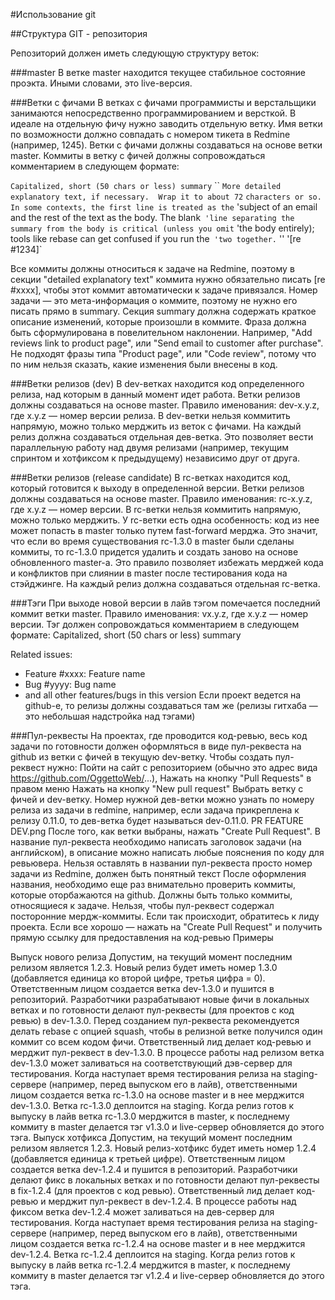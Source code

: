 
#Использование git

##Структура GIT - репозитория

Репозиторий должен иметь следующую структуру веток:

###master
В ветке master находится текущее стабильное состояние проэкта. Иными словами, это live-версия.

###Ветки с фичами
В ветках с фичами программисты и верстальщики занимаются непосредственно программированием и версткой. В идеале на отдельную фичу нужно заводить отдельную ветку. Имя ветки по возможности должно совпадать с номером тикета в Redmine (например, 1245). Ветки с фичами должны создаваться на основе ветки master.
Коммиты в ветку с фичей должны сопровождаться комментарием в следующем формате:

`Capitalized, short (50 chars or less) summary`
``
`More detailed explanatory text, if necessary.  Wrap it to about 72`
`characters or so.  In some contexts, the first line is treated as the`
'subject of an email and the rest of the text as the body.  The blank`
'line separating the summary from the body is critical (unless you omit`
'the body entirely); tools like rebase can get confused if you run the`
'two together.`
''
'[re #1234]`

Все коммиты должны относиться к задаче на Redmine, поэтому в секции "detailed explanatory text" коммита нужно обязательно писать [re #xxxx], чтобы этот коммит автоматически к задаче привязался. Номер задачи — это мета-информация о коммите, поэтому не нужно его писать прямо в summary. Секция summary должна содержать краткое описание изменений, которые произошли в коммите. Фраза должна быть сформулирована в повелительном наклонении. Например, "Add reviews link to product page", или "Send email to customer after purchase".
Не подходят фразы типа "Product page", или "Code review", потому что по ним нельзя сказать, какие изменения были внесены в код.

###Ветки релизов (dev)
В dev-ветках находится код определенного релиза, над которым в данный момент идет работа. Ветки релизов должны создаваться на основе master. Правило именования: dev-x.y.z, где x.y.z — номер версии релиза. В dev-ветки нельзя коммитить напрямую, можно только мерджить из веток с фичами.
На каждый релиз должна создаваться отдельная дев-ветка. Это позволяет вести параллельную работу над двумя релизами (например, текущим спринтом и хотфиксом к предыдущему) независимо друг от друга.

###Ветки релизов (release candidate)
В rc-ветках находится код, который готовится к выходу в определенной версии. Ветки релизов должны создаваться на основе master. Правило именования: rc-x.y.z, где x.y.z — номер версии.
В rc-ветки нельзя коммитить напрямую, можно только мерджить.
У rc-ветки есть одна особенность: код из нее может попасть в master только путем fast-forward мерджа. Это значит, что если во время существования rc-1.3.0 в master были сделаны коммиты, то rc-1.3.0 придется удалить и создать заново на основе обновленного master-а. Это правило позволяет избежать мерджей кода и конфликтов при слиянии в master после тестирования кода на стэйджинге.
На каждый релиз должна создаваться отдельная rc-ветка.

###Тэги
При выходе новой версии в лайв тэгом помечается последний коммит ветки master. Правило именования: vx.y.z, где x.y.z — номер версии. Тэг должен сопровождаться комментарием в следующем формате:
Capitalized, short (50 chars or less) summary

Related issues:
* Feature #xxxx: Feature name
* Bug #yyyy: Bug name
* and all other features/bugs in this version
Если проект ведется на github-е, то релизы должны создаваться там же (релизы гитхаба — это небольшая надстройка над тэгами)

###Пул-реквесты
На проектах, где проводится код-ревью, весь код задачи по готовности должен оформляться в виде пул-реквеста на github из ветки с фичей в текущую dev-ветку.
Чтобы создать пул-реквест нужно:
Пойти на сайт с репозиторием (обычно это адрес вида https://github.com/OggettoWeb/...),
Нажать на кнопку "Pull Requests" в правом меню
Нажать на кнопку "New pull request"
Выбрать ветку с фичей и dev-ветку. Номер нужной дев-ветки можно узнать по номеру релиза из задачи в redmine, например, если задача прикреплена к релизу 0.11.0, то дев-ветка будет называться dev-0.11.0.
PR FEATURE DEV.png
После того, как ветки выбраны, нажать "Create Pull Request". В название пул-реквеста необходимо написать заголовок задачи (на английском), в описание можно написать любые пояснения по коду для ревьювера. Нельзя оставлять в названии пул-реквеста просто номер задачи из Redmine, должен быть понятный текст
После оформления названия, необходимо еще раз внимательно проверить коммиты, которые оторбажаются на github. Должны быть только коммиты, относящиеся к задаче. Нельзя, чтобы пул-реквест содержал посторонние мердж-коммиты. Если так происходит, обратитесь к лиду проекта.
Если все хорошо — нажать на "Create Pull Request" и получить прямую ссылку для предоставления на код-ревью
Примеры

Выпуск нового релиза
Допустим, на текущий момент последним релизом является 1.2.3. Новый релиз будет иметь номер 1.3.0 (добавляется единица ко второй цифре, третья цифра = 0).
Ответственным лицом создается ветка dev-1.3.0 и пушится в репозиторий.
Разработчики разрабатывают новые фичи в локальных ветках и по готовности делают пул-реквесты (для проектов с код ревью) в dev-1.3.0. Перед созданием пул-реквеста рекомендуется делать rebase с опцией squash, чтобы в релизной ветке получился один коммит со всем кодом фичи.
Ответственный лид делает код-ревью и мерджит пул-реквест в dev-1.3.0.
В процессе работы над релизом ветка dev-1.3.0 может заливаться на соответствующий дэв-сервер для тестирования. Когда наступает время тестирования релиза на staging-сервере (например, перед выпуском его в лайв), ответственными лицом создается ветка rc-1.3.0 на основе master и в нее мерджится dev-1.3.0. Ветка rc-1.3.0 деплоится на staging.
Когда релиз готов к выпуску в лайв ветка rc-1.3.0 мерджится в master, к последнему коммиту в master делается тэг v1.3.0 и live-сервер обновляется до этого тэга.
Выпуск хотфикса
Допустим, на текущий момент последним релизом является 1.2.3. Новый релиз-хотфикс будет иметь номер 1.2.4 (добавляется единица к третьей цифре).
Ответственным лицом создается ветка dev-1.2.4 и пушится в репозиторий.
Разработчики делают фикс в локальных ветках и по готовности делают пул-реквесты в fix-1.2.4 (для проектов с код ревью).
Ответственный лид делает код-ревью и мерджит пул-реквест в dev-1.2.4.
В процессе работы над фиксом ветка dev-1.2.4 может заливаться на дев-сервер для тестирования.
Когда наступает время тестирования релиза на staging-сервере (например, перед выпуском его в лайв), ответственными лицом создается ветка rc-1.2.4 на основе master и в нее мерджится dev-1.2.4. Ветка rc-1.2.4 деплоится на staging.
Когда релиз готов к выпуску в лайв ветка rc-1.2.4 мерджится в master, к последнему коммиту в master делается тэг v1.2.4 и live-сервер обновляется до этого тэга.